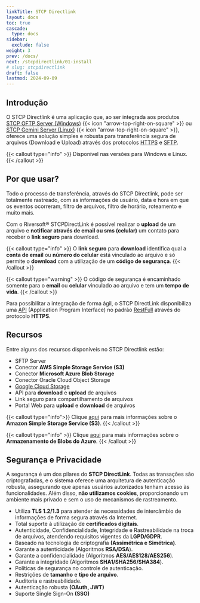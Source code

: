 ```yaml
---
linkTitle: STCP Directlink
layout: docs
toc: true
cascade:
  type: docs
sidebar:
  exclude: false
weight: 3
prev: /docs/
next: /stcpdirectlink/01-install
# slug: stcpdirectlink
draft: false
lastmod: 2024-09-09
---
```

## Introdução

O STCP Directlink é uma aplicação que, ao ser integrada aos produtos <a href="/stcpserver/" target="_blank">STCP OFTP Server (Windows)</a> {{< icon "arrow-top-right-on-square" >}} ou <a href="/stcpgeminiserver/" target="_blank">STCP Gemini Server (Linux)</a> {{< icon "arrow-top-right-on-square" >}}, oferece uma solução simples e robusta para transferência segura de arquivos (Download e Upload) através dos protocolos <a href="/utils/protocols/#httphttps" target="_blank">HTTPS</a> e <a href="/utils/protocols/#sftp" target="_blank">SFTP</a>.

{{< callout type="info" >}}
  Disponível nas versões para Windows e Linux.
{{< /callout >}}

## Por que usar?

Todo o processo de transferência, através do STCP Directlink, pode ser totalmente rastreado, com as informações de usuário, data e hora em que os eventos ocorreram, filtro de arquivos, filtro de horário, roteamento e muito mais.

Com o Riversoft® STCPDirectLink é possível realizar o **upload** de um arquivo e **notificar através de email ou sms (celular)** um contato para receber o **link seguro** para download.

{{< callout type="info" >}}
  O **link seguro** para **download** identifica qual a **conta de email** ou **número do celular** está vinculado ao arquivo e só permite o **download** com a utilização de um **código de segurança**.
{{< /callout >}}

{{< callout type="warning" >}}
O código de segurança é encaminhado somente para o **email** ou **celular** vinculado ao arquivo e tem um **tempo de vida**.
{{< /callout >}}

Para possibilitar a integração de forma ágil, o STCP DirectLink disponibiliza uma [API](/stcpdirectlink/05-api/) (Application Program Interface) no padrão [RestFull](https://restfulapi.net/) através do protocolo **HTTPS**.

## Recursos
Entre alguns dos recursos disponíveis no STCP Directlink estão:

- SFTP Server
- Conector **AWS Simple Storage Service (S3)**
- Conector **Microsoft Azure Blob Storage**
- Conector Oracle Cloud Object Storage
- [Google Cloud Storage](https://cloud.google.com/)
- API para **download** e **upload** de arquivos
- Link seguro para compartilhamento de arquivos
- Portal Web para **upload** e **download** de arquivos

{{< callout type="info">}}
Clique [aqui](https://docs.aws.amazon.com/pt_br/AmazonS3/latest/userguide/Welcome.html) para mais informações sobre o **Amazon Simple Storage Service (S3)**.
{{< /callout >}}

{{< callout type="info" >}}
  Clique [aqui](https://azure.microsoft.com/pt-br/products/storage/blobs) para mais informações sobre o **Armazenamento de Blobs do Azure**.
{{< /callout >}}

## Segurança e Privacidade

A segurança é um dos pilares do **STCP DirectLink**. Todas as transações são criptografadas, e o sistema oferece uma arquitetura de autenticação robusta, assegurando que apenas usuários autorizados tenham acesso às funcionalidades. Além disso, **não utilizamos cookies**, proporcionando um ambiente mais privado e sem o uso de mecanismos de rastreamento.

- Utiliza **TLS 1.2/1.3** para atender às necessidades de intercâmbio de informações de forma segura através da Internet.
- Total suporte à utilização de **certificados digitais**.
- Autenticidade, Confidencialidade, Integridade e Rastreabilidade na troca de arquivos, atendendo requisitos vigentes da **LGPD/GDPR**​.
- Baseado na tecnologia de criptografia **(Assimétrica e Simétrica)**.
- Garante a autenticidade (Algoritmos **RSA/DSA**).
- Garante a confidencialidade (Algoritmos **AES/AES128/AES256**).
- Garante a integridade (Algoritmos **SHA1/SHA256/SHA384**).
- Políticas de segurança no controle de autenticação.
- Restrições de **tamanho** e **tipo de arquivo**.
- Auditoria e rastreabilidade.
- Autenticação robusta **(OAuth, JWT)**
- Suporte Single Sign-On **(SSO)**

